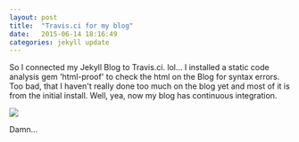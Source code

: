 ```yaml
---
layout: post
title:  "Travis.ci for my blog"
date:   2015-06-14 18:16:49
categories: jekyll update
---
```

So I connected my Jekyll Blog to Travis.ci.  lol...  I installed a static code analysis gem 'html-proof' to check the html on the Blog for syntax errors.  Too bad, that I haven't really done too much on the blog yet and most of it is from the initial install.  Well, yea, now my blog has continuous integration.

<img src="https://travis-ci.org/newsn31/newsn31.github.io.svg">

Damn...
